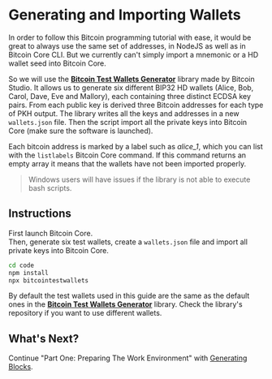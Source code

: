 # Generating and Importing Wallets

In order to follow this Bitcoin programming tutorial with ease, it would be great to always use the same set of addresses, in NodeJS as well as in Bitcoin Core CLI. But we currently can't simply import a mnemonic or a HD wallet seed into Bitcoin Core.

So we will use the [**Bitcoin Test Wallets Generator**](https://github.com/bitcoin-studio/Bitcoin-Test-Wallets-Generator) library made by Bitcoin Studio. It allows us to generate six different BIP32 HD wallets \(Alice, Bob, Carol, Dave, Eve and Mallory\), each containing three distinct ECDSA key pairs. From each public key is derived three Bitcoin addresses for each type of PKH output. The library writes all the keys and addresses in a new `wallets.json` file. Then the script import all the private keys into Bitcoin Core \(make sure the software is launched\).

Each bitcoin address is marked by a label such as _alice\_1_, which you can list with the `listlabels` Bitcoin Core command. If this command returns an empty array it means that the wallets have not been imported properly.

> Windows users will have issues if the library is not able to execute bash scripts.

## Instructions

First launch Bitcoin Core.  
Then, generate six test wallets, create a `wallets.json` file and import all private keys into Bitcoin Core.

```bash
cd code
npm install
npx bitcointestwallets
```

By default the test wallets used in this guide are the same as the default ones in the [**Bitcoin Test Wallets Generator**](https://github.com/bitcoin-studio/Bitcoin-Test-Wallets-Generator) library. Check the library's repository if you want to use different wallets.

## What's Next?

Continue "Part One: Preparing The Work Environment" with [Generating Blocks](generating_blocks.md).

